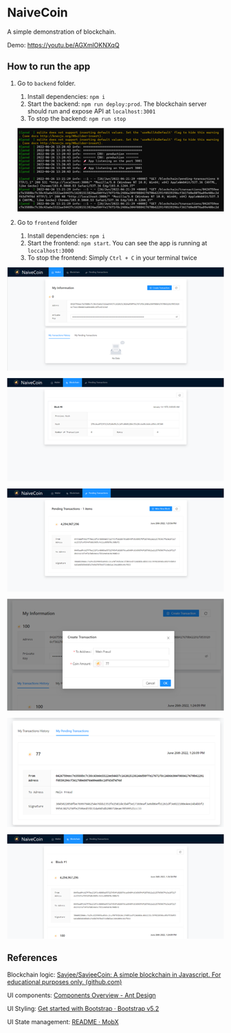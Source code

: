 # NaiveCoin

A simple demonstration of blockchain.

Demo: https://youtu.be/AGXmlOKNXqQ

## How to run the app

1. Go to `backend` folder.

   1. Install dependencies: `npm i`
   2. Start the backend: `npm run deploy:prod`. The blockchain server should run and expose API at `localhost:3001`
   3. To stop the backend: `npm run stop`

   ![image-20220626132231781](README.assets/image-20220626132231781-16562245581101.png)

2. Go to `frontend` folder

   1. Install dependencies: `npm i`
   2. Start the frontend: `npm start`. You can see the app is running at `loccalhost:3000`
   3. To stop the frontend: Simply `Ctrl + C` in your terminal twice

![image-20220626132315013](README.assets/image-20220626132315013-16562245980593.png)

![image-20220626132349150](README.assets/image-20220626132349150.png)

![image-20220626132405988](README.assets/image-20220626132405988.png)

![image-20220626132541716](README.assets/image-20220626132541716.png)

![image-20220626132626746](README.assets/image-20220626132626746.png)

![image-20220626132710924](README.assets/image-20220626132710924.png)



## References

Blockchain logic: [Savjee/SavjeeCoin: A simple blockchain in Javascript. For educational purposes only. (github.com)](https://github.com/Savjee/SavjeeCoin)

UI components: [Components Overview - Ant Design](https://ant.design/components/overview/)

UI Styling: [Get started with Bootstrap · Bootstrap v5.2](https://getbootstrap.com/docs/5.2/getting-started/introduction/)

UI State management: [README · MobX](https://mobx.js.org/README.html)